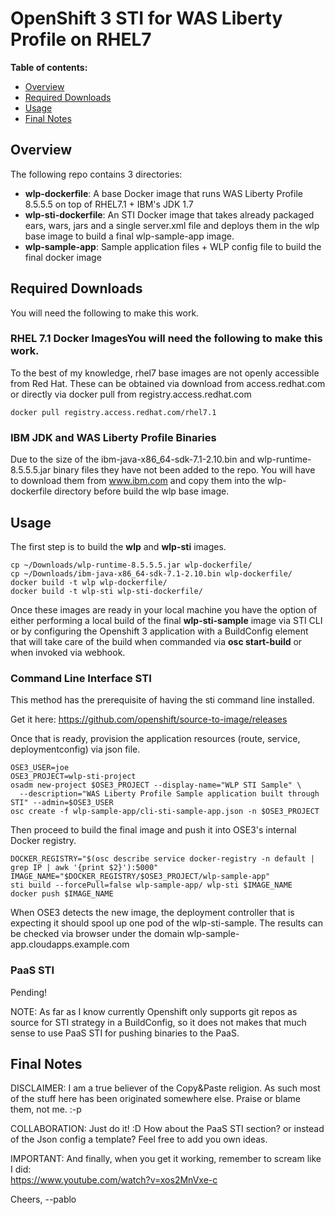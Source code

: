 # OpenShift 3 STI for WAS Liberty Profile on RHEL7  

**Table of contents:**

* [Overview](#overview)
* [Required Downloads](#requirememts)
* [Usage](#usage)
* [Final Notes](#final)

## Overview

The following repo contains 3 directories:

* **wlp-dockerfile**: A base Docker image that runs WAS Liberty Profile 8.5.5.5 on top of RHEL7.1 + IBM's JDK 1.7
* **wlp-sti-dockerfile**: An STI Docker image that takes already packaged ears, wars, jars and a single server.xml file and deploys them in the wlp base image to build a final wlp-sample-app image. 
* **wlp-sample-app**: Sample application files + WLP config file to build the final docker image 

## Required Downloads

You will need the following to make this work.

### RHEL 7.1 Docker ImagesYou will need the following to make this work. 

To the best of my knowledge, rhel7 base images are not openly accessible from Red Hat. These can be obtained via download from access.redhat.com or directly via docker pull from registry.access.redhat.com

    docker pull registry.access.redhat.com/rhel7.1

### IBM JDK and WAS Liberty Profile Binaries

Due to the size of the ibm-java-x86_64-sdk-7.1-2.10.bin and wlp-runtime-8.5.5.5.jar binary files they have not been added to the repo. You will have to download them from www.ibm.com and copy them into the wlp-dockerfile directory before build the wlp base image.

## Usage

The first step is to build the **wlp** and **wlp-sti** images. 

    cp ~/Downloads/wlp-runtime-8.5.5.5.jar wlp-dockerfile/
    cp ~/Downloads/ibm-java-x86_64-sdk-7.1-2.10.bin wlp-dockerfile/
    docker build -t wlp wlp-dockerfile/
    docker build -t wlp-sti wlp-sti-dockerfile/

Once these images are ready in your local machine you have the option of either performing a local build of the final **wlp-sti-sample** image via STI CLI or by configuring the Openshift 3 application with a BuildConfig element that will take care of the build when commanded via **osc start-build** or when invoked via webhook.  

### Command Line Interface STI

This method has the prerequisite of having the sti command line installed. 

Get it here: https://github.com/openshift/source-to-image/releases  

Once that is ready, provision the application resources (route, service, deploymentconfig) via json file.

    OSE3_USER=joe
    OSE3_PROJECT=wlp-sti-project
    osadm new-project $OSE3_PROJECT --display-name="WLP STI Sample" \ 
      --description="WAS Liberty Profile Sample application built through STI" --admin=$OSE3_USER
    osc create -f wlp-sample-app/cli-sti-sample-app.json -n $OSE3_PROJECT

Then proceed to build the final image and push it into OSE3's internal Docker registry.

    DOCKER_REGISTRY="$(osc describe service docker-registry -n default | grep IP | awk '{print $2}'):5000"
    IMAGE_NAME="$DOCKER_REGISTRY/$OSE3_PROJECT/wlp-sample-app"
    sti build --forcePull=false wlp-sample-app/ wlp-sti $IMAGE_NAME
    docker push $IMAGE_NAME

When OSE3 detects the new image, the deployment controller that is expecting it should spool up one pod of the wlp-sti-sample. The results can be checked via browser under the domain wlp-sample-app.cloudapps.example.com 

### PaaS STI

Pending!

NOTE: As far as I know currently Openshift only supports git repos as source for STI strategy in a BuildConfig, so it does not makes that much sense to use PaaS STI for pushing binaries to the PaaS. 

## Final Notes 

DISCLAIMER: I am a true believer of the Copy&Paste religion. As such most of the stuff here has been originated somewhere else. Praise or blame them, not me. :-p  

COLLABORATION: Just do it! :D How about the PaaS STI section? or instead of the Json config a template? Feel free to add you own ideas.  

IMPORTANT: And finally, when you get it working, remember to scream like I did:  
https://www.youtube.com/watch?v=xos2MnVxe-c

Cheers,
--pablo 
